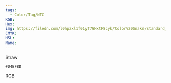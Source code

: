 ```yaml
---
tags:
  - Color/Tag/NTC
RGB:
Hex:
img: https://filedn.com/l0hpzxl1f01yT7GHxtF8cyk/Color%20Snake/standard_csv_to_svg/%23/D4BF8D.svg
CMYK:
HSL:
Name:
---
```

Straw
```palette
#D4BF8D
```
RGB
